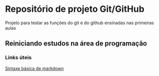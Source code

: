 # Repositório de projeto Git/GitHub
Projeto para testar as funções do git e do github ensinadas nas primeiras aulas 

## Reiniciando estudos na área de programação

### Links úteis
[Sintaxe básica de markdown](https://www.markdownguide.org/basic-syntax/)
